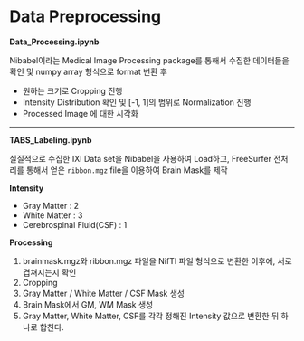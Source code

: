 # Data Preprocessing 

**Data_Processing.ipynb**

Nibabel이라는 Medical Image Processing package를 통해서 수집한 데이터들을 확인 및 numpy array 형식으로 format 변환 후 

- 원하는 크기로 Cropping 진행 
- Intensity Distribution 확인 및 [-1, 1]의 범위로 Normalization 진행 
- Processed Image 에 대한 시각화

---

**TABS_Labeling.ipynb**

실질적으로 수집한 IXI Data set을 Nibabel을 사용하여 Load하고, FreeSurfer 전처리를 통해서 얻은 `ribbon.mgz` file을 이용하여 Brain Mask를 제작 

**Intensity**
- Gray Matter : 2
- White Matter : 3 
- Cerebrospinal Fluid(CSF) : 1
  
  
**Processing**
1. brainmask.mgz와 ribbon.mgz 파일을 NifTI 파일 형식으로 변환한 이후에, 서로 겹쳐지는지 확인 
2. Cropping 
3. Gray Matter / White Matter / CSF Mask 생성 
4. Brain Mask에서 GM, WM Mask 생성 
5. Gray Matter, White Matter, CSF를 각각 정해진 Intensity 값으로 변환한 뒤 하나로 합친다. 

